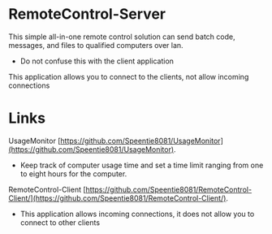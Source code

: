 # RemoteControl-Server
This simple all-in-one remote control solution can send batch code, messages, and files to qualified computers over lan. 

* Do not confuse this with the client application

This application allows you to connect to the clients, not allow incoming connections

# Links
UsageMonitor [https://github.com/Speentie8081/UsageMonitor](https://github.com/Speentie8081/UsageMonitor).

* Keep track of computer usage time and set a time limit ranging from one to eight hours for the computer.

RemoteControl-Client [https://github.com/Speentie8081/RemoteControl-Client/](https://github.com/Speentie8081/RemoteControl-Client/).

* This application allows incoming connections, it does not allow you to connect to other clients
